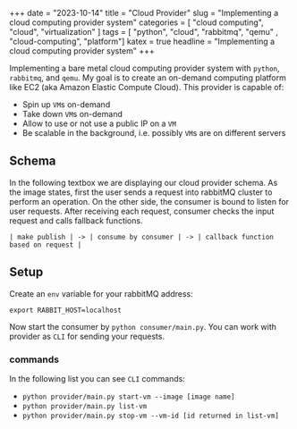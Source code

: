 +++
date = "2023-10-14"
title = "Cloud Provider"
slug = "Implementing a cloud computing provider system"
categories = [ "cloud computing", "cloud", "virtualization" ]
tags = [ "python", "cloud", "rabbitmq", "qemu" , "cloud-computing", "platform"]
katex = true
headline = "Implementing a cloud computing provider system"
+++

Implementing a bare metal cloud computing provider system with ```python```, ```rabbitmq```, and ```qemu```.
My goal is to create an on-demand computing platform like EC2 (aka Amazon Elastic Compute Cloud).
This provider is capable of:

- Spin up ```VM```s on-demand
- Take down ```VM```s on-demand
- Allow to use or not use a public IP on a ```VM```
- Be scalable in the background, i.e. possibly ```VM```s are on different servers

## Schema

In the following textbox we are displaying our cloud provider schema. As the image states,
first the user sends a request into rabbitMQ cluster to perform an operation. On the other side,
the consumer is bound to listen for user requests. After receiving each request, consumer
checks the input request and calls fallback functions.

```
| make publish | -> | consume by consumer | -> | callback function based on request |
```

## Setup

Create an ```env``` variable for your rabbitMQ address:

```shell
export RABBIT_HOST=localhost
```

Now start the consumer by ```python consumer/main.py```. You can work with
provider as ```CLI``` for sending your requests.

### commands

In the following list you can see ```CLI``` commands:

- ```python provider/main.py start-vm --image [image name]```
- ```python provider/main.py list-vm```
- ```python provider/main.py stop-vm --vm-id [id returned in list-vm]```
